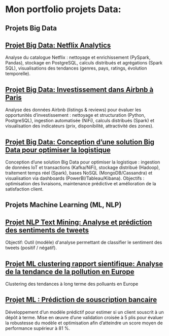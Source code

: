 # Mon portfolio projets Data:

## Projets Big Data

## [Projet Big Data: Netflix Analytics](https://github.com/gbangout/projet-big-data-netflix-analytics.git)
Analyse du catalogue Netflix : nettoyage et enrichissement (PySpark, Pandas), stockage en PostgreSQL, calculs distribués et agrégations (Spark SQL), visualisations des tendances (genres, pays, ratings, évolution temporelle).

## [Projet Big Data: Investissement dans Airbnb à Paris](https://github.com/gbangout/projet-big-data-investissement-airbnb.git)
Analyse des données Airbnb (listings & reviews) pour évaluer les opportunités d’investissement : nettoyage et structuration (Python, PostgreSQL), ingestion automatisée (NiFi), calculs distribués (Spark) et visualisation des indicateurs (prix, disponibilité, attractivité des zones).

## [Projet Big Data: Conception d’une solution Big Data pour optimiser la logistique](https://github.com/gbangout/gestion-de-projet-big-data-logistics.git)
Conception d’une solution Big Data pour optimiser la logistique : ingestion de données IoT et transactions (Kafka/NiFi), stockage distribué (Hadoop), traitement temps réel (Spark), bases NoSQL (MongoDB/Cassandra) et visualisation via dashboards (PowerBI/Tableau/Kibana). Objectifs : optimisation des livraisons, maintenance prédictive et amélioration de la satisfaction client.

## Projets Machine Learning (ML, NLP)

## [Projet NLP Text Mining: Analyse et prédiction des sentiments de tweets](https://github.com/gbangout/text-mining-sentiment.git)
Objectif: Outil (modèle) d'analyse permettant de classifier le sentiment des tweets (positif / négatif).

## [Projet ML clustering rapport sientifique: Analyse de la tendance de la pollution en Europe](https://www.eionet.europa.eu/etcs/etc-he/products/etc-he-products/etc-he-reports/etc-he-report-2023-8-long-term-trends-of-air-pollutants-at-european-and-national-level-2005-2021)
Clustering des tendances à long terme des polluants en Europe

## [Projet ML : Prédiction de souscription bancaire](https://github.com/gbangout-apziva/term-deposit.git)
Développement d’un modèle prédictif pour estimer si un client souscrit à un dépôt à terme. Mise en œuvre d’une validation croisée à 5 plis pour évaluer la robustesse du modèle et optimisation afin d’atteindre un score moyen de performance supérieur à 81 %.
